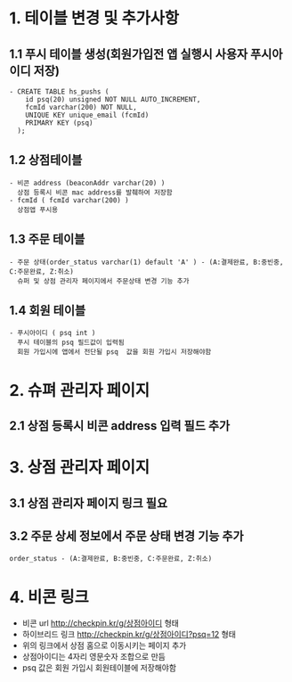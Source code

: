 
# 1. 테이블 변경 및 추가사항
  ##  1.1 푸시 테이블 생성(회원가입전 앱 실행시 사용자 푸시아이디 저장)
    - CREATE TABLE hs_pushs ( 
        id psq(20) unsigned NOT NULL AUTO_INCREMENT,
        fcmId varchar(200) NOT NULL,
        UNIQUE KEY unique_email (fcmId)  
        PRIMARY KEY (psq)
      );
  ##  1.2 상점테이블
    - 비콘 address (beaconAddr varchar(20) )
      상점 등록시 비콘 mac address를 발췌하여 저장함
    - fcmId ( fcmId varchar(200) )
      상점앱 푸시용 
      
  ##  1.3 주문 테이블  
    - 주문 상태(order_status varchar(1) default 'A' ) - (A:결제완료, B:중빈중, C:주문완료, Z:취소)
      슈퍼 및 상점 관리자 페이지에서 주문상태 변경 기능 추가 
  ##  1.4 회원 테이블 
    - 푸시아이디 ( psq int )
      푸시 테이블의 psq 필드값이 입력됨
      회원 가입시에 앱에서 전단될 psq  값을 회원 가입시 저장해야함
      
# 2. 슈펴 관리자 페이지
  ##  2.1 상점 등록시 비콘 address 입력 필드 추가
  
# 3. 상점 관리자 페이지 
  ##  3.1 상점 관리자 페이지 링크 필요
  ##  3.2 주문 상세 정보에서 주문 상태 변경 기능 추가 
    order_status - (A:결제완료, B:중빈중, C:주문완료, Z:취소)
    
# 4. 비콘 링크
  - 비콘 url http://checkpin.kr/g/상점아이디 형태
  - 하이브리드 링크 http://checkpin.kr/g/상점아이디?psq=12 형태
  - 위의 링크에서 상점 홈으로 이동시키는 페이지 추가
  - 상점아이디는 4자리 영문숫자 조합으로 만듬
  - psq 값은 회원 가입시 회원테이블에 저장해야함
  
  
